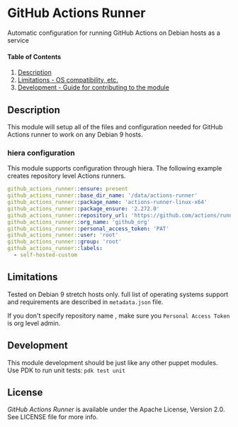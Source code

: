 # GitHub Actions Runner

Automatic configuration for running GitHub Actions on Debian hosts as a service

#### Table of Contents

1. [Description](#description)
2. [Limitations - OS compatibility, etc.](#limitations)
3. [Development - Guide for contributing to the module](#development)

## Description

This module will setup all of the files and configuration needed for GitHub Actions runner to work on any Debian 9 hosts.


### hiera configuration

This module supports configuration through hiera. The following example
creates repository level Actions runners. 
```yaml
github_actions_runner::ensure: present
github_actions_runner::base_dir_name: '/data/actions-runner'
github_actions_runner::package_name: 'actions-runner-linux-x64'
github_actions_runner::package_ensure: '2.272.0'
github_actions_runner::repository_url: 'https://github.com/actions/runner/releases/download'
github_actions_runner::org_name: 'github_org'
github_actions_runner::personal_access_token: 'PAT'
github_actions_runner::user: 'root'
github_actions_runner::group: 'root'
github_actions_runner::labels:
  - self-hosted-custom
```

## Limitations

Tested on Debian 9 stretch hosts only.
full list of operating systems support and requirements are described in `metadata.json` file.


If you don't specify repository name , make sure you `Personal Access Token` is org level admin.

## Development

This module development should be just like any other puppet modules.
Use PDK to run unit tests: `pdk test unit`

## License

*GitHub Actions Runner* is available under the Apache License, Version 2.0. See LICENSE file
for more info.
